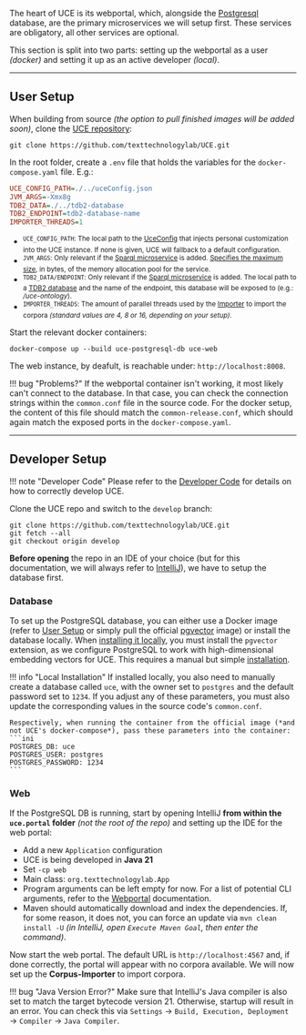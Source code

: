 The heart of UCE is its webportal, which, alongside the [Postgresql](#TODO) database, are the primary microservices we will setup first. These services are obligatory, all other services are optional.

This section is split into two parts: setting up the webportal as a user *(docker)* and setting it up as an active developer *(local)*.

<hr/>

## User Setup

When building from source *(the option to pull finished images will be added soon)*, clone the [UCE repository](https://github.com/texttechnologylab/UCE):

```
git clone https://github.com/texttechnologylab/UCE.git
```

In the root folder, create a `.env` file that holds the variables for the `docker-compose.yaml` file. E.g.:

```ini title=".env"
UCE_CONFIG_PATH=./../uceConfig.json
JVM_ARGS=-Xmx8g
TDB2_DATA=./../tdb2-database
TDB2_ENDPOINT=tdb2-database-name
IMPORTER_THREADS=1
```

- <sup>`UCE_CONFIG_PATH`: The local path to the [UceConfig](#TODO) that injects personal customization into the UCE instance. If none is given, UCE will fallback to a default configuration.</sup>
- <sup>`JVM_ARGS`: Only relevant if the [Sparql microservice](#TODO) is added. [Specifies the maximum size](https://docs.oracle.com/javase/7/docs/technotes/tools/solaris/java.html), in bytes, of the memory allocation pool for the service.</sup>
- <sup>`TDB2_DATA/ENDPOINT`: Only relevant if the [Sparql microservice](#TODO) is added. The local path to a [TDB2 database](https://jena.apache.org/documentation/tdb2/) and the name of the endpoint, this database will be exposed to (e.g.: */uce-ontology*).</sup>
- <sup>`IMPORTER_THREADS`: The amount of parallel threads used by the [Importer](#TODO) to import the corpora *(standard values are 4, 8 or 16, depending on your setup)*.</sup>


Start the relevant docker containers:

```
docker-compose up --build uce-postgresql-db uce-web
```

The web instance, by deafult, is reachable under: `http://localhost:8008`.

!!! bug "Problems?" 
    If the webportal container isn't working, it most likely can't connect to the database. In that case, you can check the connection strings within the `common.conf` file in the source code. For the docker setup, the content of this file should match the `common-release.conf`, which should again match the exposed ports in the `docker-compose.yaml`.

<hr />

## Developer Setup

!!! note "Developer Code"
    Please refer to the [Developer Code](#TODO) for details on how to correctly develop UCE.

Clone the UCE repo and switch to the `develop` branch:

```
git clone https://github.com/texttechnologylab/UCE.git
git fetch --all
git checkout origin develop
```

**Before opening** the repo in an IDE of your choice (but for this documentation, we will always refer to [IntelliJ](https://www.jetbrains.com/de-de/idea/)), we have to setup the database first.

### Database

To set up the PostgreSQL database, you can either use a Docker image (refer to [User Setup](#user-setup) or simply pull the official [pgvector](https://hub.docker.com/r/pgvector/pgvector/tags?name=pg16&ordering=name) image) or install the database locally. When [installing it locally](https://www.postgresql.org/download/), you must install the `pgvector` extension, as we configure PostgreSQL to work with high-dimensional embedding vectors for UCE. This requires a manual but simple [installation](https://github.com/pgvector/pgvector).

!!! info "Local Installation"
    If installed locally, you also need to manually create a database called `uce`, with the owner set to `postgres` and the default password set to `1234`. If you adjust any of these parameters, you must also update the corresponding values in the source code's `common.conf`.

    Respectively, when running the container from the official image (*and not UCE's docker-compose*), pass these parameters into the container:
    ```ini
    POSTGRES_DB: uce
    POSTGRES_USER: postgres
    POSTGRES_PASSWORD: 1234
    ```

### Web

If the PostgreSQL DB is running, start by opening IntelliJ **from within the `uce.portal` folder** *(not the root of the repo)* and setting up the IDE for the web portal:

- Add a new `Application` configuration  
- UCE is being developed in **Java 21**  
- Set `-cp web`  
- Main class: `org.texttechnologylab.App`  
- Program arguments can be left empty for now. For a list of potential CLI arguments, refer to the [Webportal](#TODO) documentation.
- Maven should automatically download and index the dependencies. If, for some reason, it does not, you can force an update via `mvn clean install -U` *(in IntelliJ, open `Execute Maven Goal`, then enter the command)*.

Now start the web portal. The default URL is `http://localhost:4567` and, if done correctly, the portal will appear with no corpora available. We will now set up the **Corpus-Importer** to import corpora.

!!! bug "Java Version Error?"
    Make sure that IntelliJ's Java compiler is also set to match the target bytecode version 21. Otherwise, startup will result in an error. You can check this via `Settings` → `Build, Execution, Deployment` → `Compiler` → `Java Compiler`.







